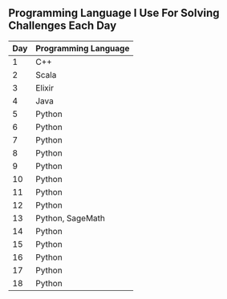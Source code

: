 ## Programming Language I Use For Solving Challenges Each Day

| Day | Programming Language |
| --- | -------------------- |
| 1   | C++                  |
| 2   | Scala                |
| 3   | Elixir               |
| 4   | Java                 |
| 5   | Python               |
| 6   | Python               |
| 7   | Python               |
| 8   | Python               |
| 9   | Python               |
| 10  | Python               |
| 11  | Python               |
| 12  | Python               |
| 13  | Python, SageMath     |
| 14  | Python               |
| 15  | Python               |
| 16  | Python               |
| 17  | Python               |
| 18  | Python               |
